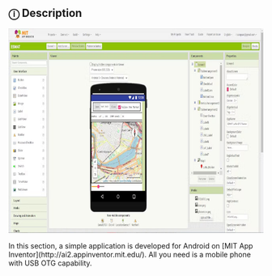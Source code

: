 ## ⓘ Description
<p align="center">
  <img width="750" height="404" src="https://github.com/idreamsi/E5MAT/blob/main/MIT App Inventor/mitapp.jpg?raw=true">
</p>
In this section, a simple application is developed for Android on [MIT App Inventor](http://ai2.appinventor.mit.edu/). All you need is a mobile phone with USB OTG capability.
